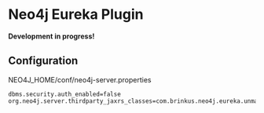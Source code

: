 # Neo4j Eureka Plugin

**Development in progress!**

## Configuration

NEO4J_HOME/conf/neo4j-server.properties

```
dbms.security.auth_enabled=false
org.neo4j.server.thirdparty_jaxrs_classes=com.brinkus.neo4j.eureka.unmanaged=/eureka
```